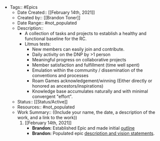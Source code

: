 - Tags:: #Epics
    - Date Created:: [[February 14th, 2021]]
    - Created by:: [[Brandon Toner]]
    - Date Range:: #not_populated
    - Description:: 
        - A collection of tasks and projects to establish a healthy and functional baseline for the RC.
        - Litmus tests: 
            - New members can easily join and contribute.
            - Daily activity on the DNP by >1 person
            - Meaningful progress on collaborative projects
            - Member satisfaction and fulfillment (time well spent)
            - Emulation within the community / dissemination of the conventions and processes
            - Roam Games acknowledgement/winning (Either directly or honored as ancestors/inspirations)
            - Knowledge base accumulates naturally and with minimal convergent "effort".
    - Status:: [[Status/Active]]
    - Resources:: #not_populated
    - Work Summary::  ((Include your name, the date, a description of the work, and a link to the work))
        1. [[February 14th, 2021]]
            - **Brandon:** Established Epic and made initial [outline](((48PY0Vlnm)))
            - **Brandon:** Populated epic [description and vision statements](((owNcyPWbT))).
